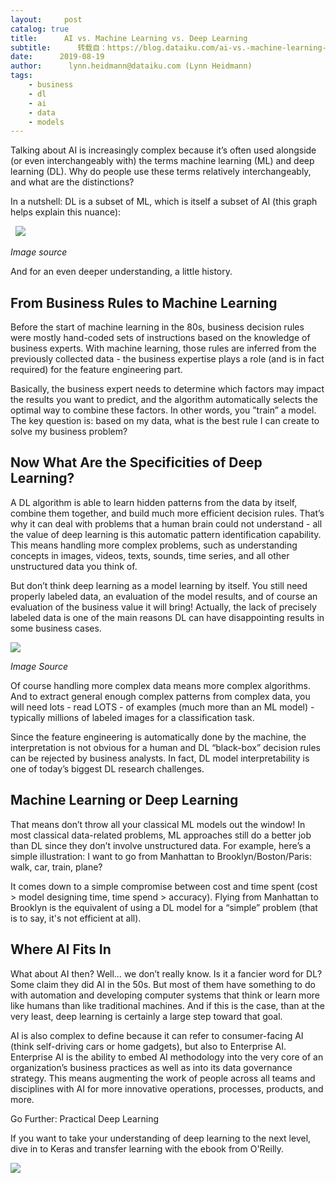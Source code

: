```yaml
---
layout:     post
catalog: true
title:      AI vs. Machine Learning vs. Deep Learning
subtitle:      转载自：https://blog.dataiku.com/ai-vs.-machine-learning-vs.-deep-learning
date:      2019-08-19
author:      lynn.heidmann@dataiku.com (Lynn Heidmann)
tags:
    - business
    - dl
    - ai
    - data
    - models
---
```


Talking about AI is increasingly complex because it’s often used alongside (or even interchangeably with) the terms machine learning (ML) and deep learning (DL). Why do people use these terms relatively interchangeably, and what are the distinctions?

In a nutshell: DL is a subset of ML, which is itself a subset of AI (this graph helps explain this nuance):

 
![](https://lh6.googleusercontent.com/Zbh-qNIE5bdBKTE4i7AXQZBW4PgpsJejeRZlajlEiB1fwPdVNDOSqftPYfhv7eD2KRlRkHz4maDI5nKHU9JePLDkJRciSlRXSAtiy6fjv3IU41qhURKpe5mn7ghb-8fysSUNloJj)


*Image source*

And for an even deeper understanding, a little history.

## From Business Rules to Machine Learning

Before the start of machine learning in the 80s, business decision rules were mostly hand-coded sets of instructions based on the knowledge of business experts. With machine learning, those rules are inferred from the previously collected data - the business expertise plays a role (and is in fact required) for the feature engineering part.

Basically, the business expert needs to determine which factors may impact the results you want to predict, and the algorithm automatically selects the optimal way to combine these factors. In other words, you ”train” a model. The key question is: based on my data, what is the best rule I can create to solve my business problem?

## Now What Are the Specificities of Deep Learning?

A DL algorithm is able to learn hidden patterns from the data by itself, combine them together, and build much more efficient decision rules. That’s why it can deal with problems that a human brain could not understand - all the value of deep learning is this automatic pattern identification capability. This means handling more complex problems, such as understanding concepts in images, videos, texts, sounds, time series, and all other unstructured data you think of.

But don’t think deep learning as a model learning by itself. You still need properly labeled data, an evaluation of the model results, and of course an evaluation of the business value it will bring! Actually, the lack of precisely labeled data is one of the main reasons DL can have disappointing results in some business cases.

![](https://qph.fs.quoracdn.net/main-qimg-6c1dc5666bd31bf16120d332957b4059)


*Image Source*

Of course handling more complex data means more complex algorithms. And to extract general enough complex patterns from complex data, you will need lots - read LOTS - of examples (much more than an ML model) - typically millions of labeled images for a classification task.

Since the feature engineering is automatically done by the machine, the interpretation is not obvious for a human and DL “black-box” decision rules can be rejected by business analysts. In fact, DL model interpretability is one of today’s biggest DL research challenges.

## Machine Learning or Deep Learning

That means don’t throw all your classical ML models out the window! In most classical data-related problems, ML approaches still do a better job than DL since they don’t involve unstructured data. For example, here’s a simple illustration: I want to go from Manhattan to Brooklyn/Boston/Paris: walk, car, train, plane?

It comes down to a simple compromise between cost and time spent (cost > model designing time, time spend > accuracy). Flying from Manhattan to Brooklyn is the equivalent of using a DL model for a “simple” problem (that is to say, it's not efficient at all).

## Where AI Fits In

What about AI then? Well… we don’t really know. Is it a fancier word for DL? Some claim they did AI in the 50s. But most of them have something to do with automation and developing computer systems that think or learn more like humans than like traditional machines. And if this is the case, than at the very least, deep learning is certainly a large step toward that goal.

AI is also complex to define because it can refer to consumer-facing AI (think self-driving cars or home gadgets), but also to Enterprise AI. Enterprise AI is the ability to embed AI methodology into the very core of an organization’s business practices as well as into its data governance strategy. This means augmenting the work of people across all teams and disciplines with AI for more innovative operations, processes, products, and more.

Go Further: Practical Deep Learning

If you want to take your understanding of deep learning to the next level, dive in to Keras and transfer learning with the ebook from O'Reilly.

![](https://no-cache.hubspot.com/cta/default/2123903/3fcd3b1b-740c-4114-92ba-9d23e11bf7eb.png)

